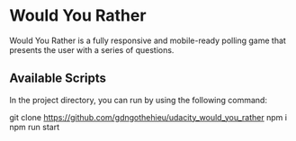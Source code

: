 

# Would You Rather

Would You Rather is a fully responsive and mobile-ready polling game that presents the user with a series of questions.

## Available Scripts

In the project directory, you can run by using the following command:

git clone https://github.com/gdngothehieu/udacity_would_you_rather
npm i
npm run start





